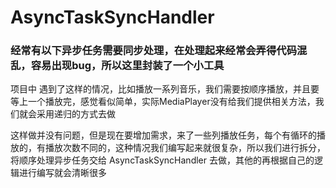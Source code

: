 # AsyncTaskSyncHandler
### 经常有以下异步任务需要同步处理，在处理起来经常会弄得代码混乱，容易出现bug，所以这里封装了一个小工具


项目中 遇到了这样的情况，比如播放一系列音乐，我们需要按顺序播放，并且要等上一个播放完，感觉看似简单，实际MediaPlayer没有给我们提供相关方法，我们就会采用递归的方式去做

这样做并没有问题，但是现在要增加需求，来了一些列播放任务，每个有循环的播放的，有播放次数不同的，这种情况我们编写起来就很复杂，所以我们进行拆分，将顺序处理异步任务交给
AsyncTaskSyncHandler 去做，其他的再根据自己的逻辑进行编写就会清晰很多

